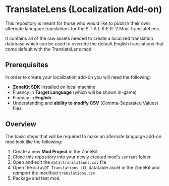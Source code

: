 # TranslateLens (Localization Add-on)
This repository is meant for those who would like to publish their own alternate lanugage translations for the S.T.A.L.K.E.R. 2 Mod TranslateLens.

It contains all of the raw assets needed to create a localized translation database which can be used to override the default English translations that come default with the TranslateLens mod.

## Prerequisites
In order to create your localization add-on you will need the following:
* __ZoneKit SDK__ Installed on local machine
* Fluency in __Target Language__ (which will be shown in-game)
* Fluency in __English__
* Understanding and __ability to modify CSV__ (Comma-Separated Values) files.

## Overview
The basic steps that will be required to make an alternate language add-on mod look like the following:
1. Create a new __Mod Project__ in the ZoneKit
2. Clone this repository into your newly created mod's `Content` folder.
3. Open and edit the `data\translations.csv` file
4. Open the `data\DT_Translations_LCL` datatable asset in the ZoneKit and reimport the modified `translations.csv`
5. Package and test mod.